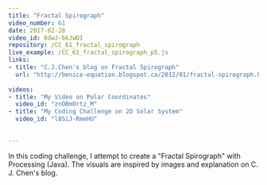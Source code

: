 ```yaml
---
title: "Fractal Spirograph"
video_number: 61
date: 2017-02-28
video_id: 0dwJ-bkJwDI
repository: /CC_61_fractal_spirograph
live_example: /CC_61_fractal_spirograph_p5.js
links:
- title: "C.J.Chen's blog on Fractal Spirograph"  
  url: "http://benice-equation.blogspot.ca/2012/01/fractal-spirograph.html"
  
videos:
- title: "My Video on Polar Coordinates"
  video_id: "znOBmOrtz_M"
- title: "My Coding Challenge on 2D Solar System"
  video_id: "l8SiJ-RmeHU"

  
---
```


In this coding challenge, I attempt to create a "Fractal Spirograph" with Processing (Java). The visuals are inspired by images and explanation on C. J. Chen's blog. 

